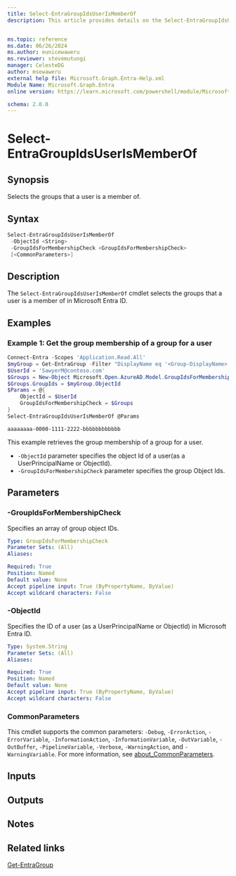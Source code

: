 ```yaml
---
title: Select-EntraGroupIdsUserIsMemberOf
description: This article provides details on the Select-EntraGroupIdsUserIsMemberOf command.


ms.topic: reference
ms.date: 06/26/2024
ms.author: eunicewaweru
ms.reviewer: stevemutungi
manager: CelesteDG
author: msewaweru
external help file: Microsoft.Graph.Entra-Help.xml
Module Name: Microsoft.Graph.Entra
online version: https://learn.microsoft.com/powershell/module/Microsoft.Graph.Entra/Select-EntraGroupIdsUserIsMemberOf

schema: 2.0.0
---
```


# Select-EntraGroupIdsUserIsMemberOf

## Synopsis

Selects the groups that a user is a member of.

## Syntax

```powershell
Select-EntraGroupIdsUserIsMemberOf
 -ObjectId <String>
 -GroupIdsForMembershipCheck <GroupIdsForMembershipCheck>
 [<CommonParameters>]
```

## Description

The `Select-EntraGroupIdsUserIsMemberOf` cmdlet selects the groups that a user is a member of in Microsoft Entra ID.

## Examples

### Example 1: Get the group membership of a group for a user

```powershell
Connect-Entra -Scopes 'Application.Read.All'
$myGroup = Get-EntraGroup -Filter "DisplayName eq '<Group-DisplayName>'"
$UserId = 'SawyerM@contoso.com'
$Groups = New-Object Microsoft.Open.AzureAD.Model.GroupIdsForMembershipCheck
$Groups.GroupIds = $myGroup.ObjectId
$Params = @{
    ObjectId = $UserId 
    GroupIdsForMembershipCheck = $Groups
}
Select-EntraGroupIdsUserIsMemberOf @Params
```

```Output
aaaaaaaa-0000-1111-2222-bbbbbbbbbbbb
```

This example retrieves the group membership of a group for a user.

- `-ObjectId` parameter specifies the object Id of a user(as a UserPrincipalName or ObjectId).
- `-GroupIdsForMembershipCheck` parameter specifies the group Object Ids.

## Parameters

### -GroupIdsForMembershipCheck

Specifies an array of group object IDs.

```yaml
Type: GroupIdsForMembershipCheck
Parameter Sets: (All)
Aliases:

Required: True
Position: Named
Default value: None
Accept pipeline input: True (ByPropertyName, ByValue)
Accept wildcard characters: False
```

### -ObjectId

Specifies the ID of a user (as a UserPrincipalName or ObjectId) in Microsoft Entra ID.

```yaml
Type: System.String
Parameter Sets: (All)
Aliases:

Required: True
Position: Named
Default value: None
Accept pipeline input: True (ByPropertyName, ByValue)
Accept wildcard characters: False
```

### CommonParameters

This cmdlet supports the common parameters: `-Debug`, `-ErrorAction`, `-ErrorVariable`, `-InformationAction`, `-InformationVariable`, `-OutVariable`, `-OutBuffer`, `-PipelineVariable`, `-Verbose`, `-WarningAction`, and `-WarningVariable`. For more information, see [about_CommonParameters](https://go.microsoft.com/fwlink/?LinkID=113216).

## Inputs

## Outputs

## Notes

## Related links

[Get-EntraGroup](Get-EntraGroup.md)
